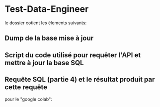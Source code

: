 # Test-Data-Engineer
le dossier cotient les élements suivants:
## Dump de la base mise à jour
## Script du code utilisé pour requêter l'API et mettre à jour la base SQL
## Requête SQL (partie 4) et le résultat produit par cette requête

pour le "google colab":

